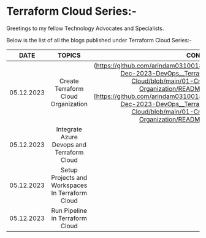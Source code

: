 # Terraform Cloud Series:-

Greetings to my fellow Technology Advocates and Specialists.

Below is the list of all the blogs published under Terraform Cloud Series:-

| __DATE__ | __TOPICS__ | __CONTENT__ |
| --------- |:---------:| -------:|
| 05.12.2023 | Create Terraform Cloud Organization | (https://github.com/arindam0310018/05-Dec-2023-DevOps__Terraform-Cloud/blob/main/01-Create-Organization/README.md)[https://github.com/arindam0310018/05-Dec-2023-DevOps__Terraform-Cloud/blob/main/01-Create-Organization/README.md] |
| 05.12.2023 | Integrate Azure Devops and Terraform Cloud | - |
| 05.12.2023 | Setup Projects and Workspaces In Terraform Cloud | - |
| 05.12.2023 | Run Pipeline in Terraform Cloud | - |

